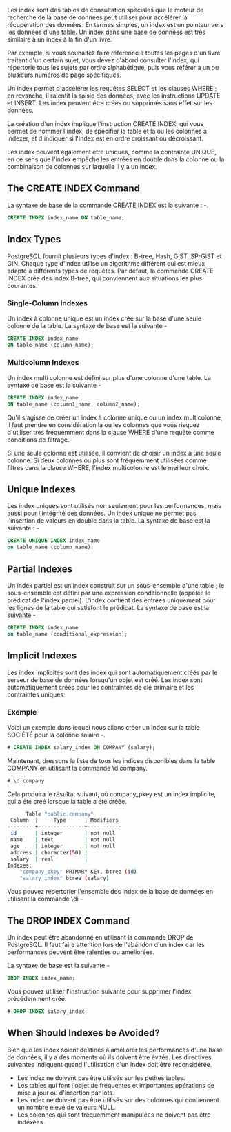 Les index sont des tables de consultation spéciales que le moteur de recherche de la base de données peut utiliser pour accélérer la récupération des données. En termes simples, un index est un pointeur vers les données d'une table. Un index dans une base de données est très similaire à un index à la fin d'un livre.

Par exemple, si vous souhaitez faire référence à toutes les pages d'un livre traitant d'un certain sujet, vous devez d'abord consulter l'index, qui répertorie tous les sujets par ordre alphabétique, puis vous référer à un ou plusieurs numéros de page spécifiques.

Un index permet d'accélérer les requêtes SELECT et les clauses WHERE ; en revanche, il ralentit la saisie des données, avec les instructions UPDATE et INSERT. Les index peuvent être créés ou supprimés sans effet sur les données.

La création d'un index implique l'instruction CREATE INDEX, qui vous permet de nommer l'index, de spécifier la table et la ou les colonnes à indexer, et d'indiquer si l'index est en ordre croissant ou décroissant.

Les index peuvent également être uniques, comme la contrainte UNIQUE, en ce sens que l'index empêche les entrées en double dans la colonne ou la combinaison de colonnes sur laquelle il y a un index.

## The CREATE INDEX Command

La syntaxe de base de la commande CREATE INDEX est la suivante : -.

```sql
CREATE INDEX index_name ON table_name;
```

## Index Types

PostgreSQL fournit plusieurs types d'index : B-tree, Hash, GiST, SP-GiST et GIN. Chaque type d'index utilise un algorithme différent qui est mieux adapté à différents types de requêtes. Par défaut, la commande CREATE INDEX crée des index B-tree, qui conviennent aux situations les plus courantes.

### Single-Column Indexes

Un index à colonne unique est un index créé sur la base d'une seule colonne de la table. La syntaxe de base est la suivante -

```sql
CREATE INDEX index_name
ON table_name (column_name);
```

### Multicolumn Indexes

Un index multi colonne est défini sur plus d'une colonne d'une table. La syntaxe de base est la suivante -

```sql
CREATE INDEX index_name
ON table_name (column1_name, column2_name);
```

Qu'il s'agisse de créer un index à colonne unique ou un index multicolonne, il faut prendre en considération la ou les colonnes que vous risquez d'utiliser très fréquemment dans la clause WHERE d'une requête comme conditions de filtrage.

Si une seule colonne est utilisée, il convient de choisir un index à une seule colonne. Si deux colonnes ou plus sont fréquemment utilisées comme filtres dans la clause WHERE, l'index multicolonne est le meilleur choix.

## Unique Indexes

Les index uniques sont utilisés non seulement pour les performances, mais aussi pour l'intégrité des données. Un index unique ne permet pas l'insertion de valeurs en double dans la table. La syntaxe de base est la suivante : -

```sql
CREATE UNIQUE INDEX index_name
on table_name (column_name);
```

## Partial Indexes

Un index partiel est un index construit sur un sous-ensemble d'une table ; le sous-ensemble est défini par une expression conditionnelle (appelée le prédicat de l'index partiel). L'index contient des entrées uniquement pour les lignes de la table qui satisfont le prédicat. La syntaxe de base est la suivante -

```sql
CREATE INDEX index_name
on table_name (conditional_expression);
```

## Implicit Indexes

Les index implicites sont des index qui sont automatiquement créés par le serveur de base de données lorsqu'un objet est créé. Les index sont automatiquement créés pour les contraintes de clé primaire et les contraintes uniques.

### Exemple

Voici un exemple dans lequel nous allons créer un index sur la table SOCIÉTÉ pour la colonne salaire -.

```sql
# CREATE INDEX salary_index ON COMPANY (salary);
```

Maintenant, dressons la liste de tous les indices disponibles dans la table COMPANY en utilisant la commande \d company.

```sql
# \d company
```

Cela produira le résultat suivant, où company_pkey est un index implicite, qui a été créé lorsque la table a été créée.

```bash
      Table "public.company"
 Column  |     Type      | Modifiers
---------+---------------+-----------
 id      | integer       | not null
 name    | text          | not null
 age     | integer       | not null
 address | character(50) |
 salary  | real          |
Indexes:
    "company_pkey" PRIMARY KEY, btree (id)
    "salary_index" btree (salary)
```

Vous pouvez répertorier l'ensemble des index de la base de données en utilisant la commande \di -

## The DROP INDEX Command

Un index peut être abandonné en utilisant la commande DROP de PostgreSQL. Il faut faire attention lors de l'abandon d'un index car les performances peuvent être ralenties ou améliorées.

La syntaxe de base est la suivante -

```sql
DROP INDEX index_name;
```

Vous pouvez utiliser l'instruction suivante pour supprimer l'index précédemment créé.

```sql
# DROP INDEX salary_index;
```

## When Should Indexes be Avoided?

Bien que les index soient destinés à améliorer les performances d'une base de données, il y a des moments où ils doivent être évités. Les directives suivantes indiquent quand l'utilisation d'un index doit être reconsidérée.

- Les index ne doivent pas être utilisés sur les petites tables.
- Les tables qui font l'objet de fréquentes et importantes opérations de mise à jour ou d'insertion par lots.
- Les index ne doivent pas être utilisés sur des colonnes qui contiennent un nombre élevé de valeurs NULL.
- Les colonnes qui sont fréquemment manipulées ne doivent pas être indexées.